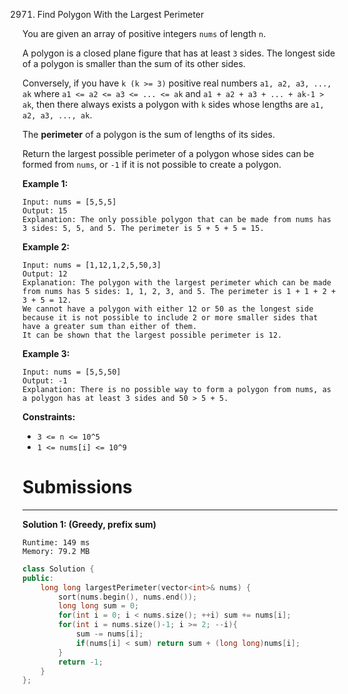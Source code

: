 2971. Find Polygon With the Largest Perimeter

You are given an array of positive integers `nums` of length `n`.

A polygon is a closed plane figure that has at least `3` sides. The longest side of a polygon is smaller than the sum of its other sides.

Conversely, if you have `k (k >= 3)` positive real numbers `a1, a2, a3, ..., ak` where `a1 <= a2 <= a3 <= ... <= ak` and `a1 + a2 + a3 + ... + ak-1 > ak`, then there always exists a polygon with `k` sides whose lengths are `a1, a2, a3, ..., ak`.

The **perimeter** of a polygon is the sum of lengths of its sides.

Return the largest possible perimeter of a polygon whose sides can be formed from `nums`, or `-1` if it is not possible to create a polygon.

 

**Example 1:**
```
Input: nums = [5,5,5]
Output: 15
Explanation: The only possible polygon that can be made from nums has 3 sides: 5, 5, and 5. The perimeter is 5 + 5 + 5 = 15.
```

**Example 2:**
```
Input: nums = [1,12,1,2,5,50,3]
Output: 12
Explanation: The polygon with the largest perimeter which can be made from nums has 5 sides: 1, 1, 2, 3, and 5. The perimeter is 1 + 1 + 2 + 3 + 5 = 12.
We cannot have a polygon with either 12 or 50 as the longest side because it is not possible to include 2 or more smaller sides that have a greater sum than either of them.
It can be shown that the largest possible perimeter is 12.
```

**Example 3:**
```
Input: nums = [5,5,50]
Output: -1
Explanation: There is no possible way to form a polygon from nums, as a polygon has at least 3 sides and 50 > 5 + 5.
```

**Constraints:**

* `3 <= n <= 10^5`
* `1 <= nums[i] <= 10^9`

# Submissions
---
**Solution 1: (Greedy, prefix sum)**
```
Runtime: 149 ms
Memory: 79.2 MB
```
```c++
class Solution {
public:
    long long largestPerimeter(vector<int>& nums) {
        sort(nums.begin(), nums.end());
        long long sum = 0;
        for(int i = 0; i < nums.size(); ++i) sum += nums[i];
        for(int i = nums.size()-1; i >= 2; --i){
            sum -= nums[i];
            if(nums[i] < sum) return sum + (long long)nums[i];
        }
        return -1;
    }
};

```
